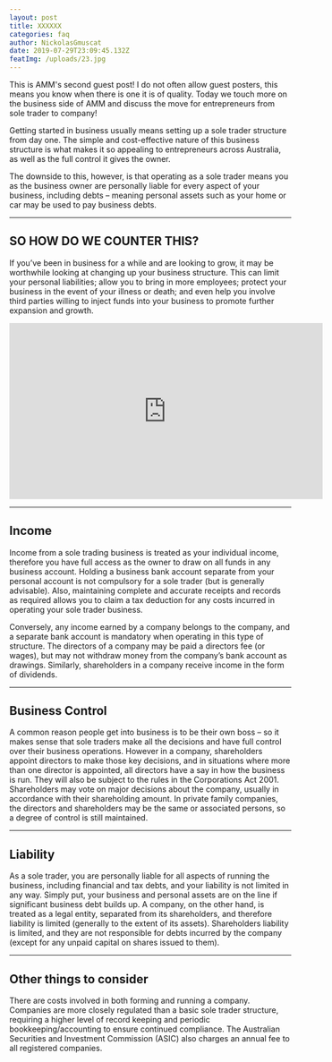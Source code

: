 ```yaml
---
layout: post
title: XXXXXX
categories: faq
author: NickolasGmuscat
date: 2019-07-29T23:09:45.132Z
featImg: /uploads/23.jpg
---
```

<p>This is AMM's second guest post! I do not often allow guest posters, this means you know when there is one it is of quality. Today we touch more on the business side of AMM and discuss the move for entrepreneurs from sole trader to company!

Getting started in business usually means setting up a sole trader structure from day one. The simple and cost-effective nature of this business structure is what makes it so appealing to entrepreneurs across Australia, as well as the full control it gives the owner.

The downside to this, however, is that operating as a sole trader means you as the business owner are personally liable for every aspect of your business, including debts – meaning personal assets such as your home or car may be used to pay business debts.

</p>

<hr>

<h2><span class="underline">SO HOW DO WE COUNTER THIS?</span></h2>

<p>

If you’ve been in business for a while and are looking to grow, it may be worthwhile looking at changing up your business structure. This can limit your personal liabilities; allow you to bring in more employees; protect your business in the event of your illness or death; and even help you involve third parties willing to inject funds into your business to promote further expansion and growth.

</p>

<iframe width="560" height="315" src="https://www.youtube.com/embed/ZHp7-W9nUys?controls=0" frameborder="0" allow="accelerometer; autoplay; encrypted-media; gyroscope; picture-in-picture" allowfullscreen></iframe>

<hr>

<h2><span class="underline">Income</span></h2>

<p>				

Income from a sole trading business is treated as your individual income, therefore you have full access as the owner to draw on all funds in any business account. Holding a business bank account separate from your personal account is not compulsory for a sole trader (but is generally advisable). Also, maintaining complete and accurate receipts and records as required allows you to claim a tax deduction for any costs incurred in operating your sole trader business.

</p>

<p>

Conversely, any income earned by a company belongs to the company, and a separate bank account is mandatory when operating in this type of structure. The directors of a company may be paid a directors fee (or wages), but may not withdraw money from the company’s bank account as drawings. Similarly, shareholders in a company receive income in the form of dividends.

</p>

<hr>

<h2><span class="underline">Business Control</span></h2>

<p>

A common reason people get into business is to be their own boss – so it makes sense that sole traders make all the decisions and have full control over their business operations. However in a company, shareholders appoint directors to make those key decisions, and in situations where more than one director is appointed, all directors have a say in how the business is run. They will also be subject to the rules in the Corporations Act 2001. Shareholders may vote on major decisions about the company, usually in accordance with their shareholding amount. In private family companies, the directors and shareholders may be the same or associated persons, so a degree of control is still maintained.

</p>

<hr>

<h2><span class="underline">Liability</span></h2>

<p>				

As a sole trader, you are personally liable for all aspects of running the business, including financial and tax debts, and your liability is not limited in any way. Simply put, your business and personal assets are on the line if significant business debt builds up. A company, on the other hand, is treated as a legal entity, separated from its shareholders, and therefore liability is limited (generally to the extent of its assets). Shareholders liability is limited, and they are not responsible for debts incurred by the company (except for any unpaid capital on shares issued to them).

</p>

<hr>

<h2><span class="underline">Other things to consider</span></h2>

<p>

There are costs involved in both forming and running a company. Companies are more closely regulated than a basic sole trader structure, requiring a higher level of record keeping and periodic bookkeeping/accounting to ensure continued compliance. The Australian Securities and Investment Commission (ASIC) also charges an annual fee to all registered companies.

</p>
